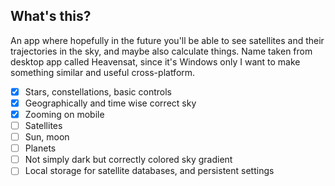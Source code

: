 ## What's this?

An app where hopefully in the future you'll be able to see satellites and their trajectories in the sky, and maybe also calculate things. Name taken from desktop app called Heavensat, since it's Windows only I want to make something similar and useful cross-platform.

- [x] Stars, constellations, basic controls
- [x] Geographically and time wise correct sky
- [x] Zooming on mobile
- [ ] Satellites
- [ ] Sun, moon
- [ ] Planets
- [ ] Not simply dark but correctly colored sky gradient
- [ ] Local storage for satellite databases, and persistent settings
